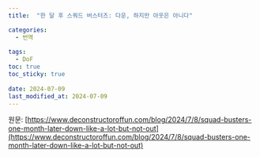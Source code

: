 ```yaml
---
title:  "한 달 후 스쿼드 버스터즈: 다운, 하지만 아웃은 아니다"

categories:
  - 번역
  
tags:
  - DoF
toc: true
toc_sticky: true
 
date: 2024-07-09
last_modified_at: 2024-07-09
---
```



원문: [https://www.deconstructoroffun.com/blog/2024/7/8/squad-busters-one-month-later-down-like-a-lot-but-not-out](https://www.deconstructoroffun.com/blog/2024/7/8/squad-busters-one-month-later-down-like-a-lot-but-not-out)